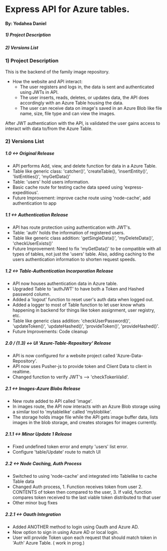 # Express API for Azure tables.
#### By: Yodahea Daniel


##### 1) Project Description
##### 2) Versions List

### 1) Project Description

This is the backend of the family image repository.

- How the website and API interact:
    * The user registers and logs in, the data is sent and authenticated using JWTs in API. 
    * The user inserts, reads, deletes, or updates data, the API does accordingly with an Azure Table housing the data.
    * The user can receive data on image's saved in an Azure Blob like file name, size, file type and can view the images. 

After JWT authentication with the API, is validated the user gains access to interact with data to/from the Azure Table.

 
### 2) Versions List


##### 1.0 <-> Original Release
- API performs Add, view, and delete function for data in a Azure Table.  
- Table like generic class: 'catcher()', 'createTable(), 'insertEntity()', 'listEntities()',  'myGetData()'
- Table: 'users' hold users information. 
- Basic cache route for testing cache data speed using 'express-expeditious'.
- Future Improvement: improve cache route using 'node-cache', add authentication to app

##### 1.1 <-> Authentication Release
- API has route protection using authentication with JWT's.
- Table: 'auth' holds the information of registered users. 
- Table like generic class addition: 'getSingleData()', 'myDeleteData()', 'checkUserExists()'
- Future Improvement: Need to fix 'myGetData()' to be compatible with all types of tables, not just the 'users' table. Also, adding caching to the users authentication information to shorten request speeds.


##### 1.2 <-> Table-Authentication Incorporation Release
- API now houses authentication data in Azure table. 
- Upgraded Table to 'authJWT' to have both a Token and Hashed password column.
- Added a 'logout' function to reset user's auth data when logged out. 
- Added a logger to most of Table function to let user know whats happening in backend for things like token assignment, user registry, etc. 
- Table like generic class addition: 'checkUserPassword()', 'updateToken()', 'updateHashed()', 'provideToken()', 'provideHashed()'.
- Future Improvements: Code cleanup

##### 2.0 / (1.3) <-> UI 'Azure-Table-Repository' Release
- API is now configured for a website project called 'Azure-Data-Repository'.
- API now uses Pusher-js to provide token and Client Data to client in realtime. 
- Changed function to verify JWT's --> 'checkTokenValid'.
 

##### 2.1 <-> Images-Azure Blobs Release
- New route added to API called 'image'.
- In images route, the API now interacts with an Azure Blob storage using a similar tool to 'mytablelike' called 'mybloblike'. 
- The storage holds image file while the API gets image buffer data, lists images in the blob storage, and creates storages for images currently.  
 
##### 2.1.1 <-> Minor Update 1 Release
- Fixed undefined token error and empty 'users' list error.
- Configure 'table/Update' route to match UI

##### 2.2   <-> Node Caching, Auth Process
- Switched to using 'node-cache' and integrated into Tablelike to cache Table data
- Changed Auth process, 1. Function receives token from user 2. CONTENTS of token then compared to the user, 3. If valid, function compares token received to the last viable token distributed to that user
- Other minor bug fixes

##### 2.2.1 <-> Oauth Integration
- Added ANOTHER method to login using Oauth and Azure AD.
- Now option to sign in using Azure AD or local login.
- User will provide Token upon each request that should match token in 'Auth' Azure Table. ( work in prog.)